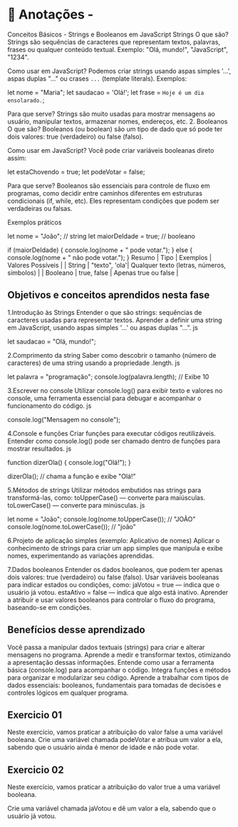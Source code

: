 # 📌 Anotações -

Conceitos Básicos - Strings e Booleanos em JavaScript
Strings
O que são?
Strings são sequências de caracteres que representam textos, palavras, frases ou qualquer conteúdo textual.
Exemplo: "Olá, mundo!", "JavaScript", "1234".

Como usar em JavaScript?
Podemos criar strings usando aspas simples '...', aspas duplas "..." ou crases `...` (template literals).
Exemplos:

let nome = "Maria";
let saudacao = 'Olá!';
let frase = `Hoje é um dia ensolarado.`;

Para que serve?
Strings são muito usadas para mostrar mensagens ao usuário, manipular textos, armazenar nomes, endereços, etc.
2. Booleanos
O que são?
Booleanos (ou boolean) são um tipo de dado que só pode ter dois valores: true (verdadeiro) ou false (falso).

Como usar em JavaScript?
Você pode criar variáveis booleanas direto assim:

let estaChovendo = true;
let podeVotar = false;

Para que serve?
Booleanos são essenciais para controle de fluxo em programas, como decidir entre caminhos diferentes em estruturas condicionais (if, while, etc). Eles representam condições que podem ser verdadeiras ou falsas.

Exemplos práticos

let nome = "João";              // string
let maiorDeIdade = true;        // booleano

if (maiorDeIdade) {
  console.log(nome + " pode votar.");
} else {
  console.log(nome + " não pode votar.");
}
Resumo
| Tipo | Exemplos | Valores Possíveis |
| String | "texto", 'ola'| Qualquer texto (letras, números, símbolos) |
| Booleano | true, false | Apenas true ou false |

## Objetivos e conceitos aprendidos nesta fase

1.Introdução às Strings
Entender o que são strings: sequências de caracteres usadas para representar textos.
Aprender a definir uma string em JavaScript, usando aspas simples '...' ou aspas duplas "...".
js

let saudacao = "Olá, mundo!";

2.Comprimento da string
Saber como descobrir o tamanho (número de caracteres) de uma string usando a propriedade .length.
js

let palavra = "programação";
console.log(palavra.length);  // Exibe 10

3.Escrever no console
Utilizar console.log() para exibir texto e valores no console, uma ferramenta essencial para debugar e acompanhar o funcionamento do código.
js

console.log("Mensagem no console");

4.Console e funções
Criar funções para executar códigos reutilizáveis.
Entender como console.log() pode ser chamado dentro de funções para mostrar resultados.
js

function dizerOla() {
  console.log("Olá!");
}

dizerOla(); // chama a função e exibe "Olá!"

5.Métodos de strings
Utilizar métodos embutidos nas strings para transformá-las, como:
toUpperCase() — converte para maiúsculas.
toLowerCase() — converte para minúsculas.
js

let nome = "João";
console.log(nome.toUpperCase()); // "JOÃO"
console.log(nome.toLowerCase()); // "joão"

6.Projeto de aplicação simples (exemplo: Aplicativo de nomes)
Aplicar o conhecimento de strings para criar um app simples que manipula e exibe nomes, experimentando as variações aprendidas.

7.Dados booleanos
Entender os dados booleanos, que podem ter apenas dois valores: true (verdadeiro) ou false (falso).
Usar variáveis booleanas para indicar estados ou condições, como:
jaVotou = true — indica que o usuário já votou.
estaAtivo = false — indica que algo está inativo.
Aprender a atribuir e usar valores booleanos para controlar o fluxo do programa, baseando-se em condições.

## Benefícios desse aprendizado

Você passa a manipular dados textuais (strings) para criar e alterar mensagens no programa.
Aprende a medir e transformar textos, otimizando a apresentação dessas informações.
Entende como usar a ferramenta básica (console.log) para acompanhar o código.
Integra funções e métodos para organizar e modularizar seu código.
Aprende a trabalhar com tipos de dados essenciais: booleanos, fundamentais para tomadas de decisões e controles lógicos em qualquer programa.

## Exercicio 01

 Neste exercício, vamos praticar a atribuição do valor false a uma variável booleana.
Crie uma variável chamada podeVotar e atribua um valor a ela, sabendo que o usuário ainda é menor de idade e não pode votar.

## Exercicio 02

Neste exercício, vamos praticar a atribuição do valor true a uma variável booleana.

Crie uma variável chamada jaVotou e dê um valor a ela, sabendo que o usuário já votou.
